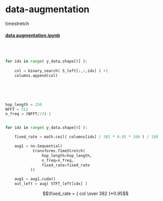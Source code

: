 # data-augmentation
timestretch


#### [data augmentation.ipynb](https://github.com/Kang-Dong-Hwi/data-augmentation/blob/master/data%20augmentation.ipynb)
<br><br>

~~~python
for idx in range( y_data.shape[0] ):
    
    col = binary_search( S_left[:,:,idx] ) +1
    columns.append(col)
~~~

<!--
binary_search : zero padding 시작되는 column의 (index -1) 반환
columns  : (binary_search 반환값 +1)이 저장된 list
-->


<br>
<br>

~~~python

hop_length = 250
NFFT = 512
n_freq = (NFFT//2)-1


for idx in range( y_data.shape[0] ):

    fixed_rate = math.ceil( columns[idx] / 382 * 0.95 * 100 ) / 100

    aug1 = nn.Sequential(
            transforms.TimeStretch( 
                hop_length=hop_length, 
                n_freq=n_freq, 
                fixed_rate=fixed_rate 
           ))

    aug1 = aug1.cuda()
    out_left = aug( STFT_left[idx] )

~~~


$$\fixed_rate = { col \over 382 }*0.95$$

<script type="text/javascript" src="http://cdn.mathjax.org/mathjax/latest/MathJax.js?config=default">
(E = mc ^ 2), $$ x_ {1,2} = \ frac {-b \ pm \ sqrt {b ^ 2-4ac}} {2b}. $$
    </script>

